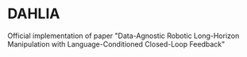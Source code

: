 # DAHLIA
Official implementation of paper "Data-Agnostic Robotic Long-Horizon Manipulation with Language-Conditioned Closed-Loop Feedback"
